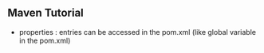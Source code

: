 ## Maven Tutorial

- properties : entries can be accessed in the pom.xml (like global variable in the pom.xml)